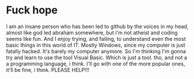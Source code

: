 # Fuck hope
 
I am an insane person who has been led to github by the voices in my head, almost like god led abraham somewhere, but i'm not atheist and coding seems like fun.
And I enjoy trying, and failing, to understand even the most basic things in this world of IT. Mostly Windows, since my computer is just fatally hacked. It's barely
my computer anymore. So I'm thinking I'm gonna try and learn to use the tool Visual Basic. Which is just a tool. tho, and not a a programming language, i think.
I'll go with one of the more popular ones, it'll be fine, i think.
PLEASE HELP!!!
